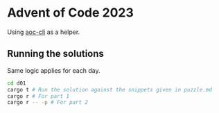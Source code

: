 # Advent of Code 2023

Using [aoc-cli](https://github.com/scarvalhojr/aoc-cli) as a helper.

## Running the solutions

Same logic applies for each day.

```bash
cd d01
cargo t # Run the solution against the snippets given in puzzle.md
cargo r # For part 1
cargo r -- -p # For part 2
```